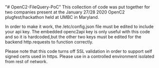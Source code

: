 "# OpenC2-FileQuery-PoC" 
This collection of code was put together for two companies present at the January 27/28 2020 OpenC2 plugfest/hackathon held at UMBC in Maryland. 

In order to make it work, the /etc/config.json file must be edited to include your api key. The embedded openc2api key is only useful with this code and so it is hardcoded,but the other two keys must be edited for the backend http.requests to function correctly.

Please note that this code turns off SSL validation in order to support self signed certs used in https. Please use in a controlled environment isolated from rest of network.
